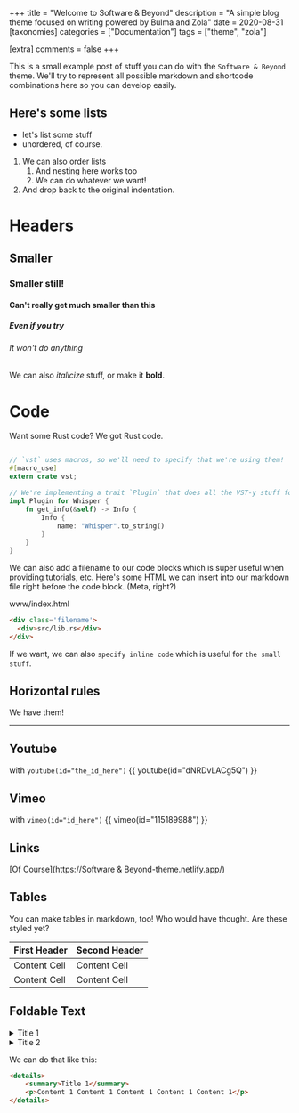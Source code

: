 +++
title = "Welcome to Software & Beyond"
description = "A simple blog theme focused on writing powered by Bulma and Zola"
date = 2020-08-31
[taxonomies]
categories = ["Documentation"]
tags = ["theme", "zola"]

[extra]
comments = false
+++

This is a small example post of stuff you can do with the `Software & Beyond` theme.
We'll try to represent all possible markdown and shortcode combinations here
so you can develop easily.

<!-- more -->

## Here's some lists

- let's list some stuff
- unordered, of course.

1. We can also order lists
    1. And nesting here works too
    2. We can do whatever we want!
2. And drop back to the original indentation.

# Headers

## Smaller

### Smaller still!

#### Can't really get much smaller than this

##### Even if you try

###### It won't do anything

We can also *italicize* stuff, or make it **bold**.

# Code

Want some Rust code?  We got Rust code.

```rust

// `vst` uses macros, so we'll need to specify that we're using them!
#[macro_use]
extern crate vst;

// We're implementing a trait `Plugin` that does all the VST-y stuff for us.
impl Plugin for Whisper {
    fn get_info(&self) -> Info {
        Info {
            name: "Whisper".to_string()
        }
    }
}

```

We can also add a filename to our code blocks which is super useful when
providing tutorials, etc.  Here's some HTML we can insert into our
markdown file right before the code block.  (Meta, right?)

<div class='filename'>
  <div>www/index.html</div>
</div>

```html
<div class='filename'>
  <div>src/lib.rs</div>
</div>
```

If we want, we can also `specify inline code` which is useful for `the small stuff`.

## Horizontal rules

We have them!

---

## Youtube

with `youtube(id="the_id_here")`
{{ youtube(id="dNRDvLACg5Q") }}

## Vimeo
with `vimeo(id="id_here")`
{{ vimeo(id="115189988") }}

## Links

[Of Course](https://Software & Beyond-theme.netlify.app/)

## Tables
You can make tables in markdown, too!  Who would have thought.  Are these styled yet?

First Header  | Second Header
------------- | -------------
Content Cell  | Content Cell
Content Cell  | Content Cell

## Foldable Text

<details>
    <summary>Title 1</summary>
    <p>Content 1 Content 1 Content 1 Content 1 Content 1</p>
</details>

<details>
    <summary>Title 2</summary>
    <p>Content 2 Content 2 Content 2 Content 2 Content 2</p>
</details>

We can do that like this:

```html
<details>
    <summary>Title 1</summary>
    <p>Content 1 Content 1 Content 1 Content 1 Content 1</p>
</details>
```
